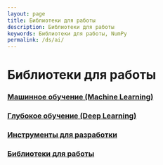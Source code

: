 ```yaml
---
layout: page
title: Библиотеки для работы
description: Библиотеки для работы
keywords: Библиотеки для работы, NumPy
permalink: /ds/ai/
---
```


# Библиотеки для работы

### [Машинное обучение (Machine Learning)](/ds/ai/ml/)

### [Глубокое обучение (Deep Learning)](/ds/ai/dl/)

### [Инструменты для разработки](/ds/ai/devtools/)

### [Библиотеки для работы](/ds/ai/libs/)
